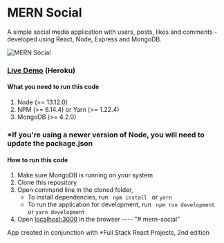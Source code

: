 # MERN Social

A simple social media application with users, posts, likes and comments - developed using React, Node, Express and MongoDB. 

![MERN Social](https://s3.amazonaws.com/mernbook/git+/social.png "MERN Social")

### [Live Demo](https://mern-social-mmarkham.herokuapp.com/ "MERN Social") (Heroku)

#### What you need to run this code
1. Node (>= 13.12.0)
2. NPM (>= 6.14.4) or Yarn (>= 1.22.4)
3. MongoDB (>= 4.2.0)

### *If you're using a newer version of Node, you will need to update the package.json

####  How to run this code
1. Make sure MongoDB is running on your system 
2. Clone this repository
3. Open command line in the cloned folder,
   - To install dependencies, run ```  npm install  ``` or ``` yarn ```
   - To run the application for development, run ```  npm run development  ``` or ``` yarn development ```
4. Open [localhost:3000](http://localhost:3000/) in the browser
---- "# mern-social" 

App created in conjunction with *Full Stack React Projects, 2nd edition
